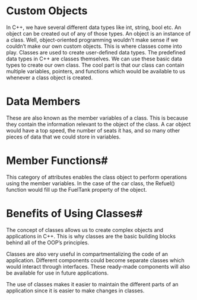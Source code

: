 # Custom Objects
In C++, we have several different data types like int, string, bool etc. An object can be created out of any of those types. An object is an instance of a class. 
Well, object-oriented programming wouldn’t make sense if we couldn’t make our own custom objects. This is where classes come into play.
Classes are used to create user-defined data types. The predefined data types in C++ are classes themselves. We can use these basic data types to create our own class. The cool part is that our class can contain multiple variables, pointers, and functions which would be available to us whenever a class object is created.

# Data Members
These are also known as the member variables of a class. This is because they contain the information relevant to the object of the class.
A car object would have a top speed, the number of seats it has, and so many other pieces of data that we could store in variables.

# Member Functions#
This category of attributes enables the class object to perform operations using the member variables. In the case of the car class, the Refuel() function would fill up the FuelTank property of the object.

# Benefits of Using Classes#
The concept of classes allows us to create complex objects and applications in C++. This is why classes are the basic building blocks behind all of the OOP’s principles.

Classes are also very useful in compartmentalizing the code of an application. Different components could become separate classes which would interact through interfaces. These ready-made components will also be available for use in future applications.

The use of classes makes it easier to maintain the different parts of an application since it is easier to make changes in classes.
